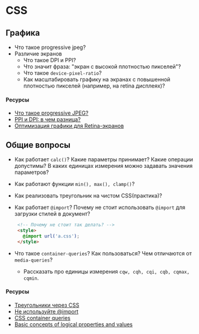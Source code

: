 # CSS

## Графика

* Что такое progressive jpeg?
* Различие экранов
  * Что такое DPI и PPI?
  * Что значит фраза: "экран с высокой плотностью пикселей"?
  * Что такое `device-pixel-ratio`?
  * Как масштабировать графику на экранах с повышенной плотностью пикселей (например, на retina дисплеях)?

#### Ресурсы

* [Что такое progressive JPEG?](https://walnut.team/blog/pogovorim-o-tehnologiyah/progressive-jpeg-chto-za-zver/)
* [PPI и DPI: в чем разница?](https://artforlife.ru/stati-po-dizajnu/ppi-i-dpi-v-chem-raznitsa.html)
* [Оптимизация графики для Retina-экранов](https://habr.com/ru/post/150071/)

## Общие вопросы

* Как работает `calc()`? Какие параметры принимает? Какие операции допустимы? В каких единицах измерения можно задавать значения параметров?
* Как работают функции `min(), max(), clamp()`?
* Как реализовать треугольник на чистом CSS(практика)?
* Как работает `@import`? Почему не стоит использовать `@import` для загрузки стилей в документ?

   ```html
    <!-- Почему не стоит так делать? -->
    <style>
      @import url('a.css');
    </style>
   ```
* Что такое `container-queries`? Как пользоваться? Чем отличаются от `media-queries`?
  * Рассказать про единицы измерения `cqw, cqh, cqi, cqb, cqmax, cqmin`.

#### Ресурсы

* [Треугольники через CSS](http://htmlbook.ru/blog/treugolniki-cherez-css)
* [Не используйте @import](https://habr.com/ru/post/57012/)
* [CSS container queries](https://developer.mozilla.org/en-US/docs/Web/CSS/CSS_container_queries)
* [Basic concepts of logical properties and values](https://developer.mozilla.org/en-US/docs/Web/CSS/CSS_logical_properties_and_values/Basic_concepts_of_logical_properties_and_values)
